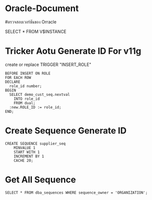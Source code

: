 # Oracle-Document

#ตรวจสอบเวอร์ชันของ Orracle

SELECT * FROM V$INSTANCE

# Tricker Aotu Generate ID For v11g

create or replace TRIGGER  "INSERT_ROLE"

    BEFORE INSERT ON ROLE
    FOR EACH ROW
    DECLARE
      role_id number;
    BEGIN
      SELECT demo_cust_seq.nextval
        INTO role_id
        FROM dual;
      :new.ROLE_ID := role_id;
    END;
    
 # Create Sequence Generate ID
    
    CREATE SEQUENCE supplier_seq
        MINVALUE 1
        START WITH 1
        INCREMENT BY 1
        CACHE 20;

# Get All Sequence 

    SELECT * FROM dba_sequences WHERE sequence_owner = 'ORGANIZATION';
